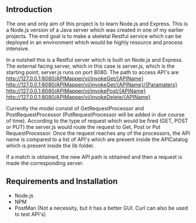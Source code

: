 Introduction
------------

The one and only aim of this project is to learn Node.js and Express. This is a Node.js version of a Java server which was created in one of my earlier projects. The end goal is to make a skeletal Restful service which can be deployed in an environment which would be highly resource and process intensive.

In a nutshell this is a Restful server which is built on Node.js and Express. The external facing server, which in this case is server.js, which is the starting point; server.js runs on port 8080. The path to access API's are
  http://127.0.0.1:8080/APIMapper/vi/invokeGet/{APIName}
  http://127.0.0.1:8080/APIMapper/vi/invokeGet/{APIName}/{Paramaters}
  http://127.0.0.1:8080/APIMapper/vi/invokePost/{APIName}
  http://127.0.0.1:8080/APIMapper/vi/invokeDelete/{APIName}

Currently the model consist of GetRequestProcessor and PostRequestProcessor (PutRequestProcessor will be added in due course of time). According to the type of request which would be fired (GET, POST or PUT) the server.js would route the request to Get, Post or Put RequestProcessor. Once the request reaches any of the processors, the API name is compared to a list of API's which are present inside the APICatalog which is present inside the lib folder.

If a match is obtained, the new API path is obtained and then a request is made the corresponding server.

Requirements and Installation
-----------------------------
* Node.js
* NPM
* PostMan (Not a necessity, but it has a better GUI. Curl can also be used to test API's)
